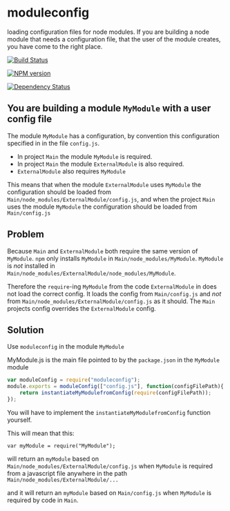 moduleconfig
============

loading configuration files for node modules. 
If you are building a node module that needs a configuration file, that the user of the module creates, 
you have come to the right place.

[![Build Status](https://travis-ci.org/Muscula/moduleconfig.png)](https://travis-ci.org/Muscula/moduleconfig)

[![NPM version](https://badge.fury.io/js/moduleconfig.png)](http://badge.fury.io/js/moduleconfig)

[![Dependency Status](https://gemnasium.com/Muscula/moduleconfig.png)](https://gemnasium.com/Muscula/moduleconfig)

You are building a module `MyModule` with a user config file
------------------------------------------------

The module `MyModule` has a configuration, by convention this configuration specified in in the file `config.js`.

- In project `Main` the module `MyModule` is required.
- In project `Main` the module `ExternalModule` is also required.
- `ExternalModule` also requires `MyModule`

This means that when the module `ExternalModule` uses `MyModule` the configuration should be loaded from `Main/node_modules/ExternalModule/config.js`,
and when the project `Main` uses the module `MyModule` the configuration should be loaded from `Main/config.js`

Problem
-------
Because `Main` and `ExternalModule` both require the same version of `MyModule`. 
`npm` only installs `MyModule` in `Main/node_modules/MyModule`.
`MyModule` is *not* installed in `Main/node_modules/ExternalModule/node_modules/MyModule`. 

Therefore the `require`-ing `MyModule` from the code `ExternalModule` in does not load the correct
config. It loads the config from `Main/config.js` and *not* from `Main/node_modules/ExternalModule/config.js` as it should.
The `Main` projects config overrides the `ExternalModule` config.


Solution
----------------------------------------------
Use `moduleconfig` in the module `MyModule`

MyModule.js is the main file pointed to by the `package.json` in the `MyModule` module
```js
var moduleConfig = require("moduleconfig");
module.exports = moduleConfig(["config.js"], function(configFilePath){
	return instantiateMyModulefromConfig(require(configFilePath));
});
```

You will have to implement the `instantiateMyModulefromConfig` function yourself.


This will mean that this:
```
var myModule = require("MyModule");
```

will return an `myModule` based on `Main/node_modules/ExternalModule/config.js` when `MyModule` is required 
from a javascript file anywhere in the path `Main/node_modules/ExternalModule/...`

and it will return an `myModule` based on `Main/config.js` when `MyModule` is required by code in `Main`.

